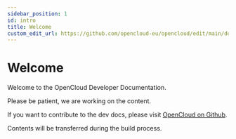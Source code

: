 ```yaml
---
sidebar_position: 1
id: intro
title: Welcome
custom_edit_url: https://github.com/opencloud-eu/opencloud/edit/main/docs/intro.md
---
```


# Welcome

Welcome to the OpenCloud Developer Documentation.

Please be patient, we are working on the content.

If you want to contribute to the dev docs, please visit [OpenCloud on Github](https://github.com/opencloud-eu/).

Contents will be transferred during the build process.

